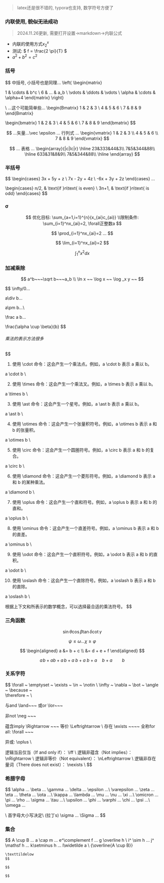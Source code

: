 > latex还是很不错的, typora也支持, 数学符号方便了

### 内联使用, ~~貌似无法成功~~

> 2024.11.26更新, 需要打开设置->markdown->内联公式

* 内联的使用方式$x_{2}^{x}$ 
* 测试:  $ f = \frac{2 \pi}{T} $
* $a^2 + b^2 = c^2$

### 括号

$$
中括号, 小括号也是同理...
\left\{
\begin{matrix}

 1      & \cdots & b^c        \\
 6      & ... & a_b       \\
 \vdots & \ddots & \vdots   \\
 \alpha & \cdots & \alpha+4 
 \end{matrix}
\right\}

\\
...这个可能简单些...
\begin{Bmatrix}
   1 & 2 & 3 \\
   4 & 5 & 6 \\
   7 & 8 & 9
  \end{Bmatrix}
  
\begin{bmatrix}
   1 & 2 & 3 \\
   4 & 5 & 6 \\
   7 & 8 & 9
  \end{bmatrix}
$$

$$
...矢量...\vec \epsilon 
... 行列式 ...
  \begin{vmatrix}
   1 & 2 & 3 \\
   4 & 5 & 6 \\
   7 & 8 & 9
  \end{vmatrix}
$$

$$
... 表格 ...
  \begin{array}{|c|lc|r}
	\hline 23&333&44&3\\
	 7&5&344&88\\
	\hline 633&31&8&9\\
	7&5&344&88\\
	\hline
\end{array}
$$



### 半括号

$$
\begin{cases}
3x + 5y +  z \\
7x - 2y + 4z \\
-6x + 3y + 2z
\end{cases}
...

\begin{cases} 
n/2,  & \text{if }n\text{ is even} \\
3n+1, & \text{if }n\text{ is odd}
\end{cases}
$$



### σ

$$
优化目标: \sum_{a=1,i=1}^{n}{x_{ai}c_{ai}} \\限制条件: \sum_{i=1}^nx_{ai}=2, \forall正整数a
$$

$$
\prod_{i=1}^nx_{ai}=2 ...
$$

$$
\lim_{i=1}^nx_{ai}=2
$$


$$
\int _1^n x^2 dx
$$

### 加减乘除

$$
a^b~~~\sqrt b~~~a_b \\
\ln x ~~
\log x ~~
\log _x y ~~
$$

$$
\infty/0...

a\div b...

a\pm b...\\

\frac a b...

\frac{\alpha	\cup \beta}{b}
$$
###### 乘法的表示方法很多
$$
1. 使用 \cdot 命令：这会产生一个乘法点。例如，a \cdot b 表示 a 乘以 b。


a \cdot b \\


2. 使用 \times 命令：这会产生一个乘法叉。例如，a \times b 表示 a 乘以 b。


a \times b \\


3. 使用 \ast 命令：这会产生一个星号。例如，a \ast b 表示 a 乘以 b。


a \ast b \\


4. 使用 \otimes 命令：这会产生一个张量积符号。例如，a \otimes b 表示 a 和 b 的张量积。


a \otimes b \\


5. 使用 \circ 命令：这会产生一个圆圈符号。例如，a \circ b 表示 a 和 b 的复合。


a \circ b \\


6. 使用 \diamond 命令：这会产生一个菱形符号。例如，a \diamond b 表示 a 和 b 的某种乘法。


a \diamond b \\


7. 使用 \oplus 命令：这会产生一个直和符号。例如，a \oplus b 表示 a 和 b 的直和。


a \oplus b \\


8. 使用 \ominus 命令：这会产生一个直差符号。例如，a \ominus b 表示 a 和 b 的直差。


a \ominus b \\


9. 使用 \odot 命令：这会产生一个直积符号。例如，a \odot b 表示 a 和 b 的直积。


a \odot b \\


10. 使用 \oslash 命令：这会产生一个直除符号。例如，a \oslash b 表示 a 和 b 的直除。


a \oslash b \\


根据上下文和所表示的数学概念，可以选择最合适的乘法符号。
$$

### 三角函数

$$
\sin \theta
\cos \beta
\tan \delta
\cot \gamma
$$

$$
\psi \leq \omega...
\chi \geq \varphi
$$

$$
\begin{aligned}
a &= b + c \\
  &= d + e + f
\end{aligned}
$$

$$
a\!b + ab + a\,b + a\;b + a\ b + a\quad b + a\qquad b
$$

### 关系字符

$$
\forall ~ 
\emptyset ~ 
\exists ~ 
\in ~ 
\notin
\\
\infty ~ 
\nabla ~ 
\bot ~ 
\angle ~ 
\because ~  
\therefore ~
\\

与and
\land~~~
或or
\lor~~~

非not
\neg ~~~

蕴含imply
\Rightarrow ~~~
等价
\Leftrightarrow \\
存在
\exists ~~~~
全称for all: 
\forall ~~~

异或: 
\oplus \\

逻辑当且仅当（If and only if）：
\iff \\
逻辑非蕴含（Not implies）：
\nRightarrow \\
逻辑非等价（Not equivalent）：
\nLeftrightarrow \\
逻辑非存在量词（There does not exist）：
\nexists \\
$$


### 希腊字母

$$
\alpha	...
\beta	...
\gamma	...
\delta	...
\epsilon	...\\
\varepsilon	...
\zeta	...
\eta	...
\theta	...
\iota	...\\
\kappa	...
\lambda	...
\mu	...
\nu	...
\xi	...\\
\omicron	...
\pi	...
\rho	...
\sigma	...
\tau	...\\
\upsilon	...
\phi	...
\varphi	...
\chi	...
\psi	...\\
\omega	...


\\
首字母大小写决定\\
(拉丁s)
\sigma	...
\Sigma	...
$$

### 集合


$$
A \cup B
...
a \cap m
...
e^\complement f
...
g \overline h
\\
i^ \sim h
...
j^ \mathsf h
...
k\setminus h
...
l\widetilde a
\\
{\overline{A \cup B}}
~~~
\texttildelow
$$

$$

$$

